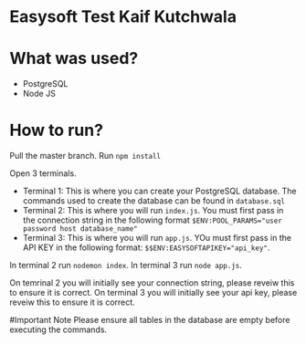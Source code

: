 # Easysoft Test Kaif Kutchwala

# What was used?
- PostgreSQL
- Node JS

# How to run?

Pull the master branch.
Run `npm install`

Open 3 terminals.

- Terminal 1: This is where you can create your PostgreSQL database. The commands used to create the database can be found in `database.sql`
- Terminal 2: This is where you will run `index.js`. You must first pass in the connection string in the following format `$ENV:POOL_PARAMS="user password host database_name"`
- Terminal 3: This is where you will run `app.js`. YOu must first pass in the API KEY in the following format: `$$ENV:EASYSOFTAPIKEY="api_key"`.

In terminal 2 run `nodemon index`.
In terminal 3 run `node app.js`.

On temrinal 2 you will initially see your connection string, please reveiw this to ensure it is correct.
On terminal 3 you will initially see your api key, please reveiw this to ensure it is correct.

#Important Note
Please ensure all tables in the database are empty before executing the commands.

